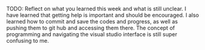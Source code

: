 TODO: Reflect on what you learned this week and what is still unclear.
I have learned that getting help is important and should be encouraged. I also learned how to commit and save the codes and progress, as well as pushing them to git hub and accessing them there. The concept of programming and navigating the visual studio interface is still super confusing to me.
